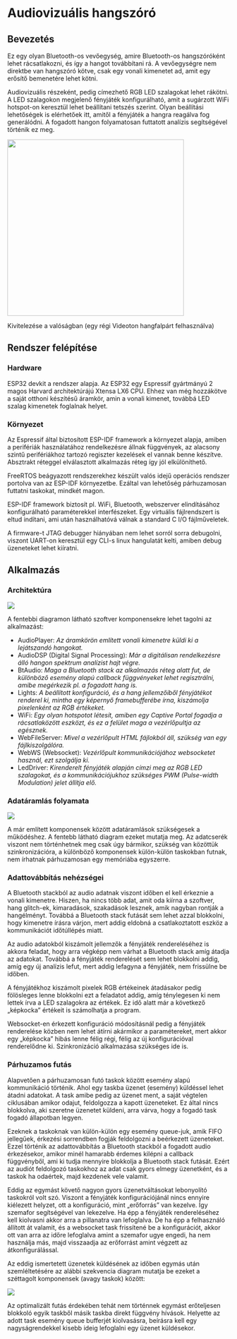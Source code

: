 
# Audiovizuális hangszóró

## Bevezetés
Ez egy olyan Bluetooth-os vevőegység, amire Bluetooth-os hangszóróként lehet rácsatlakozni, és így a hangot továbbítani rá. A vevőegységre nem direktbe van hangszóró kötve, csak egy vonali kimenetet ad, amit egy erősítő bemenetére lehet kötni.

Audiovizuális részeként, pedig címezhető RGB LED szalagokat lehet rákötni. A LED szalagokon megjelenő fényjáték konfigurálható, amit a sugárzott WiFi hotspot-on keresztül lehet beállítani tetszés szerint. Olyan beállítási lehetőségek is elérhetőek itt, amitől a fényjáték a hangra reagálva fog generálódni. A fogadott hangon folyamatosan futtatott analízis segítségével történik ez meg.

<img src="img/showcase.jpg" width="400">

Kivitelezése a valóságban (egy régi Videoton hangfalpárt felhasználva)

## Rendszer felépítése

### Hardware

ESP32 devkit a rendszer alapja. Az ESP32 egy Espressif gyártmányú 2 magos Harvard architektúrájú Xtensa LX6 CPU. Ehhez van még hozzákötve a saját otthoni készítésű áramkör, amin a vonali kimenet, továbbá LED szalag kimenetek foglalnak helyet.

### Környezet

Az Espressif által biztosított ESP-IDF framework a környezet alapja, amiben a perifériák használatához rendelkezésre állnak függvények, az alacsony szintű perifériákhoz tartozó regiszter kezelések el vannak benne készítve. Absztrakt réteggel elválasztott alkalmazás réteg így jól elkülöníthető.

FreeRTOS beágyazott rendszerekhez készült valós idejű operációs rendszer portolva van az ESP-IDF környezetbe. Ezáltal van lehetőség párhuzamosan futtatni taskokat, mindkét magon.

ESP-IDF framework biztosít pl. WiFi, Bluetooth, webszerver elindításához konfigurálható paraméterekkel interfészeket. Egy virtuális fájlrendszert is eltud indítani, ami után használhatóvá válnak a standard C I/O fájlműveletek.

A firmware-t JTAG debugger hiányában nem lehet sorról sorra debugolni, viszont UART-on keresztül egy CLI-s linux hangulatát kelti, amiben debug üzeneteket lehet kiíratni.

## Alkalmazás
### Architektúra

<img src="img/audioreact_main_arch.drawio.svg">

<br />

A fentebbi diagramon látható szoftver komponensekre lehet tagolni az alkalmazást:
- AudioPlayer:
*Az áramkörön említett vonali kimenetre küldi ki a lejátszandó hangokat.*
- AudioDSP (Digital Signal Processing):
*Már a digitálisan rendelkezésre álló hangon spektrum analízist hajt végre.*
- BtAudio:
*Maga a Bluetooth stack az alkalmazás réteg alatt fut, de különböző esemény alapú callback függvényeket lehet regisztrálni, amibe megérkezik pl. a fogadott hang is.*
- Lights:
*A beállított konfiguráció, és a hang jellemzőiből fényjátékot renderel ki, mintha egy képernyő framebufferébe írna, kiszámolja pixelenként az RGB értékeket.*
- WiFi:
*Egy olyan hotspotot létesít, amiben egy Captive Portal fogadja a rácsatlaközött eszközt, és ez a felület maga a vezérlőpultja az egésznek.*
- WebFileServer:
*Mivel a vezérlőpult HTML fájlokból áll, szükség van egy fájlkiszolgálóra.*
- WebWS (Websocket):
*Vezérlőpult kommunikációjához websocketet használ, ezt szolgálja ki.*
- LedDriver:
*Kirenderelt fényjáték alapján címzi meg az RGB LED szalagokat, és a kommunikációjukhoz szükséges PWM (Pulse-width Modulation) jelet állítja elő.*

### Adatáramlás folyamata

<img src=img/audioreact_dataflow.drawio.svg >

<br />

A már említett komponensek között adatáramlások szükségesek a működéshez. A fentebb látható diagram ezeket mutatja meg. Az adatcserék viszont nem történhetnek meg csak úgy bármikor, szükség van közöttük szinkronizációra, a különböző komponensek külön-külön taskokban futnak, nem írhatnak párhuzamosan egy memóriába egyszerre.

### Adattovábbítás nehézségei

A Bluetooth stackból az audio adatnak viszont időben el kell érkeznie a vonali kimenetre. Hiszen, ha nincs több adat, amit oda kiírna a szoftver, hang glitch-ek, kimaradások, szakadások lesznek, amik nagyban rontják a hangélményt. Továbbá a Bluetooth stack futását sem lehet azzal blokkolni, hogy kimenetre írásra várjon, mert addig eldobná a csatlakoztatott eszköz a kommunikációt időtúllépés miatt.

Az audio adatokból kiszámolt jellemzők a fényjáték rendereléséhez is akkora feladat, hogy arra végképp nem várhat a Bluetooth stack amíg átadja az adatokat. Továbbá a fényjáték renderelését sem lehet blokkolni addig, amíg egy új analízis lefut, mert addig lefagyna a fényjáték, nem frissülne be időben.

A fényjátékhoz kiszámolt pixelek RGB értékeinek átadásakor pedig fölösleges lenne blokkolni ezt a feladatot addig, amíg ténylegesen ki nem lettek írva a LED szalagokra az értékek. Ez idő alatt már a következő „képkocka” értékeit is számolhatja a program.

Websocket-en érkezett konfiguráció módosításnál pedig a fényjáték renderelése közben nem lehet átírni akármikor a paramétereket, mert akkor egy „képkocka” hibás lenne félig régi, félig az új konfigurációval renderelődne ki. Szinkronizáció alkalmazása szükséges ide is.

### Párhuzamos futás

Alapvetően a párhuzamosan futó taskok között esemény alapú kommunikáció történik. Ahol egy taskba üzenet (esemény) küldéssel lehet átadni adatokat. A task amibe pedig az üzenet ment, a saját végtelen ciklusában amikor odajut, feldolgozza a kapott üzeneteket. Ez által nincs blokkolva, aki szeretne üzenetet küldeni, arra várva, hogy a fogadó task fogadó állapotban legyen.

Ezeknek a taskoknak van külön-külön egy esemény queue-juk, amik FIFO jellegűek, érkezési sorrendben fogják feldolgozni a beérkezett üzeneteket. Ezzel történik az adattovábbítás a Bluetooth stackból a fogadott audio érkezésekor, amikor minél hamarabb érdemes kilépni a callback függvényből, ami ki tudja mennyire blokkolja a Bluetooth stack futását. Ezért az audiót feldolgozó taskokhoz az adat csak gyors elmegy üzenetként, és a taskok ha odaértek, majd kezdenek vele valamit.

Eddig az egymást követő nagyon gyors üzenetváltásokat lebonyolító taskokról volt szó. Viszont a fényjáték konfigurációjánál nincs ennyire kiélezett helyzet, ott a konfiguráció, mint „erőforrás” van kezelve. Így szemafor segítségével van lekezelve. Ha épp a fényjáték rendereléséhez kell kiolvasni akkor arra a pillanatra van lefoglalva. De ha épp a felhasználó állított át valamit, és a websocket task frissítené be a konfigurációt, akkor ott van arra az időre lefoglalva amint a szemafor ugye engedi, ha nem használja más, majd visszaadja az erőforrást amint végzett az átkonfigurálással.

Az eddig ismertetett üzenetek küldésének az időben egymás után szemléltetésére az alábbi szekvencia diagram mutatja be ezeket a széttagolt komponensek (avagy taskok) között:

<img src=img/sequence_diagram.drawio.svg>

<br />

Az optimalizált futás érdekében tehát nem történnek egymást erőteljesen blokkoló egyik taskből másik taskba direkt függvény hívások. Helyette az adott task esemény queue bufferjét kiolvasásra, beírásra kell egy nagyságrendekkel kisebb ideig lefoglalni egy üzenet küldésekor.
